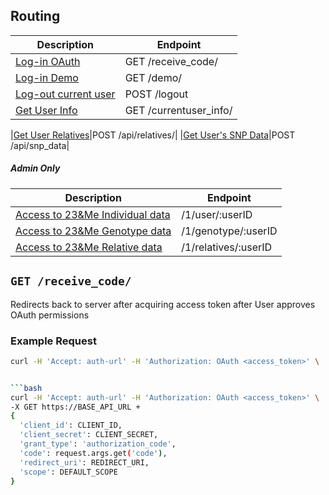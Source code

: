 ## Routing

|Description|Endpoint|
|---|---|
|[Log-in OAuth](routing.md#log-in)|GET /receive_code/|
|[Log-in Demo](routing.md#demo)|GET /demo/|
|[Log-out current user](routing.md#log-out)|POST /logout|
|[Get User Info](routing.md#get-user-info)|GET /currentuser_info/|

|[Get User Relatives](routing.md#relatives)|POST /api/relatives/|
|[Get User's SNP Data](routing.md#snpdata)|POST /api/snp_data|

##### Admin Only
|Description|Endpoint|
|---|---|
|[Access to 23&Me Individual data](routing.md#get-individual-data)|/1/user/:userID|
|[Access to 23&Me Genotype data](routing.md#get-genotype-data)|/1/genotype/:userID|
|[Access to 23&Me Relative data](routing.md#get-relative-data)|/1/relatives/:userID|


## `GET /receive_code/`

Redirects back to server after acquiring access token after User approves OAuth permissions

### Example Request
```bash
curl -H 'Accept: auth-url' -H 'Authorization: OAuth <access_token>' \


```bash
curl -H 'Accept: auth-url' -H 'Authorization: OAuth <access_token>' \
-X GET https://BASE_API_URL + 
{
  'client_id': CLIENT_ID,
  'client_secret': CLIENT_SECRET,
  'grant_type': 'authorization_code',
  'code': request.args.get('code'),
  'redirect_uri': REDIRECT_URI,
  'scope': DEFAULT_SCOPE
}
```
